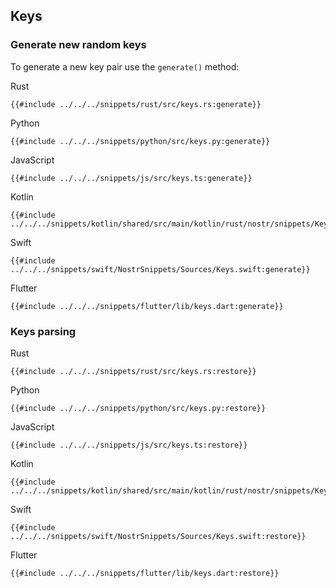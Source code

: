 ## Keys

### Generate new random keys

To generate a new key pair use the `generate()` method:

<custom-tabs category="lang">

<div slot="title">Rust</div>
<section>

```rust,ignore
{{#include ../../../snippets/rust/src/keys.rs:generate}}
```

</section>

<div slot="title">Python</div>
<section>

```python,ignore
{{#include ../../../snippets/python/src/keys.py:generate}}
```

</section>

<div slot="title">JavaScript</div>
<section>

```typescript,ignore
{{#include ../../../snippets/js/src/keys.ts:generate}}
```

</section>

<div slot="title">Kotlin</div>
<section>

```kotlin,ignore
{{#include ../../../snippets/kotlin/shared/src/main/kotlin/rust/nostr/snippets/Keys.kt:generate}}
```

</section>

<div slot="title">Swift</div>
<section>

```swift,ignore
{{#include ../../../snippets/swift/NostrSnippets/Sources/Keys.swift:generate}}
```

</section>

<div slot="title">Flutter</div>
<section>

```dart,ignore
{{#include ../../../snippets/flutter/lib/keys.dart:generate}}
```

</section>
</custom-tabs>

### Keys parsing

<custom-tabs category="lang">

<div slot="title">Rust</div>
<section>

```rust,ignore
{{#include ../../../snippets/rust/src/keys.rs:restore}}
```

</section>

<div slot="title">Python</div>
<section>

```python,ignore
{{#include ../../../snippets/python/src/keys.py:restore}}
```

</section>

<div slot="title">JavaScript</div>
<section>

```typescript,ignore
{{#include ../../../snippets/js/src/keys.ts:restore}}
```

</section>

<div slot="title">Kotlin</div>
<section>

```kotlin,ignore
{{#include ../../../snippets/kotlin/shared/src/main/kotlin/rust/nostr/snippets/Keys.kt:restore}}
```

</section>

<div slot="title">Swift</div>
<section>

```swift,ignore
{{#include ../../../snippets/swift/NostrSnippets/Sources/Keys.swift:restore}}
```

</section>

<div slot="title">Flutter</div>
<section>

```dart,ignore
{{#include ../../../snippets/flutter/lib/keys.dart:restore}}
```

</section>
</custom-tabs>
